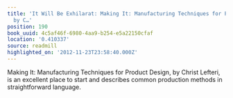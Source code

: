```yaml
---
title: 'It Will Be Exhilarat: Making It: Manufacturing Techniques for Product Design,
  by C…'
position: 190
book_uuid: 4c5af46f-6980-4aa9-b254-e5a22150cfaf
location: '0.410337'
source: readmill
highlighted_on: '2012-11-23T23:58:40.000Z'
---
```


Making It: Manufacturing Techniques for Product Design, by Christ Lefteri, is an excellent place to start and describes common production methods in straightforward language.